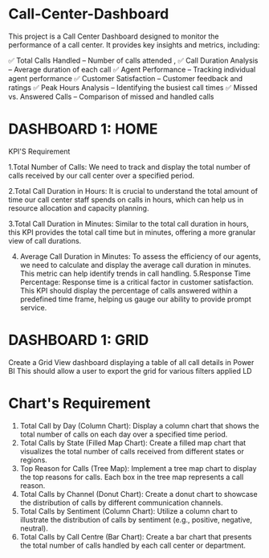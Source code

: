 # Call-Center-Dashboard
This project is a Call Center Dashboard designed to monitor the performance of a call center. It provides key insights and metrics, including:

✅ Total Calls Handled – Number of calls attended , 
✅ Call Duration Analysis – Average duration of each call
✅ Agent Performance – Tracking individual agent performance
✅ Customer Satisfaction – Customer feedback and ratings
✅ Peak Hours Analysis – Identifying the busiest call times
✅ Missed vs. Answered Calls – Comparison of missed and handled calls

# DASHBOARD 1: HOME
KPI'S Requirement

1.Total Number of Calls: We need to track and display the total number of calls received by our call
center over a specified period.

2.Total Call Duration in Hours: It is crucial to understand the total amount of time our call center staff spends on calls in hours, which can help us in resource allocation and capacity planning.

3.Total Call Duration in Minutes: Similar to the total call duration in hours, this KPI provides the total call time but in minutes, offering a more granular view of call durations.

4. Average Call Duration in Minutes: To assess the efficiency of our agents, we need to calculate and display the average call duration in minutes. This metric can help identify trends in call handling. 5.Response Time Percentage: Response time is a critical factor in customer satisfaction. This KPI should display the percentage of calls answered within a predefined time frame, helping us gauge our ability to provide prompt service.


# DASHBOARD 1: GRID
Create a Grid View dashboard displaying a table of all call details in Power BI This should allow a user to export the grid for various filters applied
LD

# Chart's Requirement
1. Total Call by Day (Column Chart): Display a column chart that shows the total number of calls on each day over a specified time period.
2. Total Calls by State (Filled Map Chart): Create a filled map chart that visualizes the total number of calls received from different states or regions.
3. Top Reason for Calls (Tree Map): Implement a tree map chart to display the top reasons for calls. Each box in the tree map represents a call reason.
4. Total Calls by Channel (Donut Chart): Create a donut chart to showcase the distribution of calls by different communication channels.
5. Total Calls by Sentiment (Column Chart): Utilize a column chart to illustrate the distribution of calls by sentiment (e.g., positive, negative, neutral).
6. Total Calls by Call Centre (Bar Chart): Create a bar chart that presents the total number of calls handled by each call center or department.
